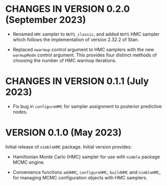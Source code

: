 #                            CHANGES IN VERSION 0.2.0 (September 2023)

- Renamed `HMC` sampler to `NUTS_classic`, and added `NUTS` HMC sampler which follows the implementation of version 2.32.2 of Stan.

- Replaced `nwarmup` control argument to HMC samplers with the new `warmupMode` control argument.  This provides four distinct methods of choosing the number of HMC warmup iterations.

#                            CHANGES IN VERSION 0.1.1 (July 2023)

- Fix bug in `configureHMC` for sampler assignment to posterior predictive nodes.

#                            VERSION 0.1.0 (May 2023)

Initial release of `nimbleHMC` package.  Initial version provides:

- Hamiltonian Monte Carlo (HMC) sampler for use with `nimble` package MCMC engine.

- Convenience functions `addHMC`, `configureHMC`, `buildHMC` and `nimbleHMC`, for managing MCMC configuration objects with HMC samplers.
